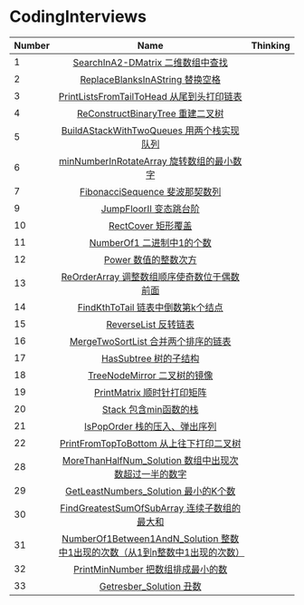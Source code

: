 # CodingInterviews

| Number | Name | Thinking |
| ------------- |:-------------:| :-----:| 
| 1 | [SearchInA2-DMatrix 二维数组中查找](https://github.com/kaisa911/CodingInterviews/blob/master/solution/1-SearchInA2-DMatrix.js) | 
| 2 | [ReplaceBlanksInAString 替换空格](https://github.com/kaisa911/CodingInterviews/blob/master/solution/2-ReplaceBlanksInAString.js) | 
| 3 | [PrintListsFromTailToHead 从尾到头打印链表](https://github.com/kaisa911/CodingInterviews/blob/master/solution/3-PrintListsFromTailToHead.js) |   
| 4 | [ReConstructBinaryTree 重建二叉树](https://github.com/kaisa911/CodingInterviews/blob/master/solution/4-ReConstructBinaryTree.js) |   
| 5 | [BuildAStackWithTwoQueues 用两个栈实现队列](https://github.com/kaisa911/CodingInterviews/blob/master/solution/5-BuildAStackWithTwoQueues.js) | 
| 6 | [minNumberInRotateArray 旋转数组的最小数字](https://github.com/kaisa911/CodingInterviews/blob/master/solution/6-MinimumNumberOfRotateArray.js) | 
| 7 | [FibonacciSequence 斐波那契数列](https://github.com/kaisa911/CodingInterviews/blob/master/solution/7-FibonacciSequence.js) || 8 | [JumpFloor 跳台阶](https://github.com/kaisa911/CodingInterviews/blob/master/solution/8-JumpFloor.js) | 
| 9 | [JumpFloorII 变态跳台阶](https://github.com/kaisa911/CodingInterviews/blob/master/solution/9-JumpFloorII.js) | 
| 10 | [RectCover 矩形覆盖](https://github.com/kaisa911/CodingInterviews/blob/master/solution/10-RectCover.js) | 
| 11 | [NumberOf1 二进制中1的个数](https://github.com/kaisa911/CodingInterviews/blob/master/solution/11-NumberOf1.js) | 
| 12 | [Power 数值的整数次方](https://github.com/kaisa911/CodingInterviews/blob/master/solution/12-Power.js) | 
| 13 | [ReOrderArray 调整数组顺序使奇数位于偶数前面](https://github.com/kaisa911/CodingInterviews/blob/master/solution/13-ReOrderArray.js) | 
| 14 | [FindKthToTail 链表中倒数第k个结点](https://github.com/kaisa911/CodingInterviews/blob/master/solution/14-FindKthToTail.js) | 
| 15 | [ReverseList 反转链表](https://github.com/kaisa911/CodingInterviews/blob/master/solution/15-ReverseList.js) | 
| 16 | [MergeTwoSortList 合并两个排序的链表](https://github.com/kaisa911/CodingInterviews/blob/master/solution/16-MergeTwoSortList.js) | 
| 17 | [HasSubtree 树的子结构](https://github.com/kaisa911/CodingInterviews/blob/master/solution/17-HasSubtree.js) | 
| 18 | [TreeNodeMirror 二叉树的镜像](https://github.com/kaisa911/CodingInterviews/blob/master/solution/18-TreeNodeMirror.js) | 
| 19 | [PrintMatrix 顺时针打印矩阵](https://github.com/kaisa911/CodingInterviews/blob/master/solution/19-PrintMatrix.js) | 
| 20 | [Stack 包含min函数的栈](https://github.com/kaisa911/CodingInterviews/blob/master/solution/20-Stack.js) |
| 21 | [IsPopOrder 栈的压入、弹出序列](https://github.com/kaisa911/CodingInterviews/blob/master/solution/21-IsPopOrder.js) |
| 22 | [PrintFromTopToBottom 从上往下打印二叉树](https://github.com/kaisa911/CodingInterviews/blob/master/solution/22-PrintFromTopToBottom.js) |
| 28 | [MoreThanHalfNum_Solution 数组中出现次数超过一半的数字](https://github.com/kaisa911/CodingInterviews/blob/master/solution/28-MoreThanHalfNum_Solution.js) |
| 29 | [GetLeastNumbers_Solution 最小的K个数](https://github.com/kaisa911/CodingInterviews/blob/master/solution/29-GetLeastNumbers_Solution.js) |
| 30 | [FindGreatestSumOfSubArray 连续子数组的最大和](https://github.com/kaisa911/CodingInterviews/blob/master/solution/30-FindGreatestSumOfSubArray.js) |
| 31 | [NumberOf1Between1AndN_Solution 整数中1出现的次数（从1到n整数中1出现的次数）](https://github.com/kaisa911/CodingInterviews/blob/master/solution/31-NumberOf1Between1AndN_Solution.js) |
| 32 | [PrintMinNumber 把数组排成最小的数](https://github.com/kaisa911/CodingInterviews/blob/master/solution/32-PrintMinNumber.js) |
| 33 | [Getresber_Solution 丑数](https://github.com/kaisa911/CodingInterviews/blob/master/solution/33-Getresber_Solution.js) |

